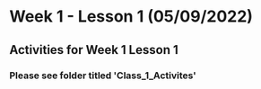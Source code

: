 # Week 1 - Lesson 1 (05/09/2022)
## Activities for Week 1 Lesson 1


### Please see folder titled 'Class_1_Activites'
